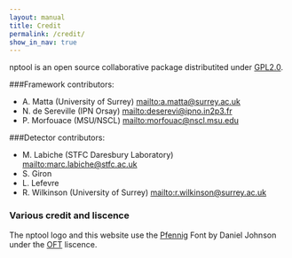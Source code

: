 ```yaml
---
layout: manual 
title: Credit
permalink: /credit/
show_in_nav: true
---
```


nptool is an open source collaborative package distributited under [GPL2.0][gpl2].

###Framework contributors:

* A. Matta (University of Surrey) <mailto:a.matta@surrey.ac.uk>
* N. de Sereville (IPN Orsay) <mailto:deserevi@ipno.in2p3.fr>
* P. Morfouace (MSU/NSCL) <mailto:morfouac@nscl.msu.edu>

###Detector contributors:
* M. Labiche (STFC Daresbury Laboratory) <mailto:marc.labiche@stfc.ac.uk>
* S. Giron
* L. Lefevre
* R. Wilkinson (University of Surrey) <mailto:r.wilkinson@surrey.ac.uk>

### Various credit and liscence

The nptool logo and this website use the [Pfennig][pfennig] Font  by Daniel Johnson under the [OFT][oft] liscence.

[oft]: http://scripts.sil.org/cms/scripts/page.php?site_id=nrsi&id=OFL
[pfennig]: http://openfontlibrary.org/en/font/pfennig
[gpl2]: http://www.gnu.org/licenses/old-licenses/gpl-2.0.en.html
